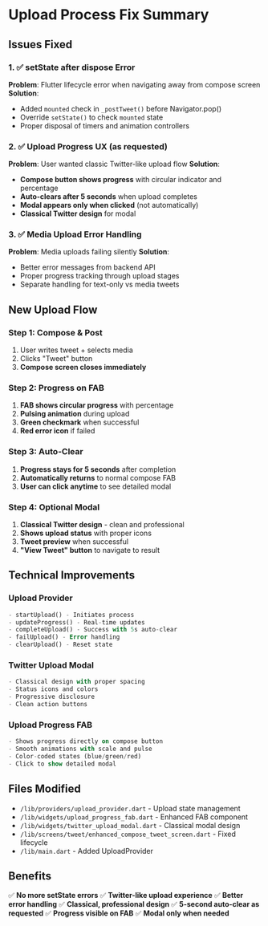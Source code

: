 # Upload Process Fix Summary

## Issues Fixed

### 1. ✅ **setState after dispose Error**
**Problem**: Flutter lifecycle error when navigating away from compose screen
**Solution**: 
- Added `mounted` check in `_postTweet()` before Navigator.pop()
- Override `setState()` to check `mounted` state
- Proper disposal of timers and animation controllers

### 2. ✅ **Upload Progress UX (as requested)**
**Problem**: User wanted classic Twitter-like upload flow
**Solution**:
- **Compose button shows progress** with circular indicator and percentage
- **Auto-clears after 5 seconds** when upload completes
- **Modal appears only when clicked** (not automatically)
- **Classical Twitter design** for modal

### 3. ✅ **Media Upload Error Handling**
**Problem**: Media uploads failing silently
**Solution**:
- Better error messages from backend API
- Proper progress tracking through upload stages
- Separate handling for text-only vs media tweets

## New Upload Flow

### **Step 1: Compose & Post**
1. User writes tweet + selects media
2. Clicks "Tweet" button
3. **Compose screen closes immediately**

### **Step 2: Progress on FAB**
1. **FAB shows circular progress** with percentage
2. **Pulsing animation** during upload
3. **Green checkmark** when successful
4. **Red error icon** if failed

### **Step 3: Auto-Clear**
1. **Progress stays for 5 seconds** after completion
2. **Automatically returns** to normal compose FAB
3. **User can click anytime** to see detailed modal

### **Step 4: Optional Modal**
1. **Classical Twitter design** - clean and professional
2. **Shows upload status** with proper icons
3. **Tweet preview** when successful
4. **"View Tweet" button** to navigate to result

## Technical Improvements

### **Upload Provider**
```dart
- startUpload() - Initiates process
- updateProgress() - Real-time updates
- completeUpload() - Success with 5s auto-clear
- failUpload() - Error handling
- clearUpload() - Reset state
```

### **Twitter Upload Modal**
```dart
- Classical design with proper spacing
- Status icons and colors
- Progressive disclosure
- Clean action buttons
```

### **Upload Progress FAB**
```dart
- Shows progress directly on compose button
- Smooth animations with scale and pulse
- Color-coded states (blue/green/red)
- Click to show detailed modal
```

## Files Modified
- `/lib/providers/upload_provider.dart` - Upload state management
- `/lib/widgets/upload_progress_fab.dart` - Enhanced FAB component
- `/lib/widgets/twitter_upload_modal.dart` - Classical modal design
- `/lib/screens/tweet/enhanced_compose_tweet_screen.dart` - Fixed lifecycle
- `/lib/main.dart` - Added UploadProvider

## Benefits
✅ **No more setState errors**
✅ **Twitter-like upload experience**
✅ **Better error handling**
✅ **Classical, professional design**
✅ **5-second auto-clear as requested**
✅ **Progress visible on FAB**
✅ **Modal only when needed**